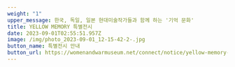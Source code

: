 ```yaml
---
weight: "1"
upper_message: 한국, 독일, 일본 현대미술작가들과 함께 하는 '기억 문화'
title: YELLOW MEMORY 특별전시
date: 2023-09-01T02:55:51.957Z
image: /img/photo_2023-09-01_12-15-42-2-.jpg
button_name: 특별전시 안내
button_url: https://womenandwarmuseum.net/connect/notice/yellow-memory-%ED%8A%B9%EB%B3%84%EC%A0%84%EC%8B%9C-%EA%B0%9C%EC%B5%9C-%EB%B0%8F-%EC%97%B0%EA%B3%84-%ED%95%99%EC%88%A0%EB%8C%80%ED%9A%8C-%EC%95%88%EB%82%B4/
---
```

